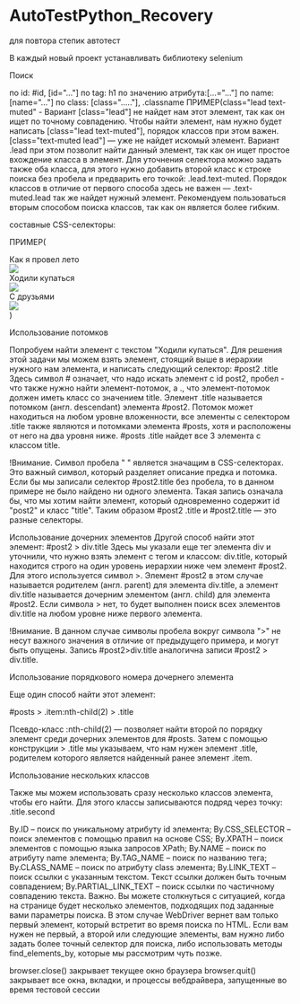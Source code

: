 # AutoTestPython_Recovery
для повтора степик автотест

В каждый новый проект устанавливать библиотеку selenium 



Поиск 

по id: #id, [id="..."]
по tag: h1
по значению атрибута:[...="..."]
по name: [name="..."]
по class:  [class="....."], .classname 
ПРИМЕР(class="lead text-muted"  -  Вариант [class="lead"] не найдет нам этот элемент, так как он ищет по точному совпадению. Чтобы найти элемент, нам нужно будет написать [class="lead text-muted"], порядок классов при этом важен. [class="text-muted lead"] — уже не найдет искомый элемент.
Вариант .lead при этом позволит найти данный элемент, так как он ищет простое вхождение класса в элемент. Для уточнения селектора можно задать также оба класса, для этого нужно добавить второй класс к строке поиска без пробела и предварить его точкой: .lead.text-muted. Порядок классов в отличие от первого способа здесь не важен — .text-muted.lead так же найдет нужный элемент. Рекомендуем пользоваться вторым способом поиска классов, так как он является более гибким. 
 
составныe CSS-селекторы:

ПРИМЕР(<div id="posts" class="post-list">
  <div id="post1" class="item">
    <div class="title">Как я провел лето</div>
    <img src="./images/summer.png">
  </div>
  <div id="post2" class="item">
    <div class="title second">Ходили купаться</div>
    <img src="./images/bad_dog.jpg">
  </div>
  <div id="post3" class="item">
    <div class="title">С друзьями</div>
    <img src="./images/friends.jpg">
  </div>
</div>)

Использование потомков

Попробуем найти элемент с текстом "Ходили купаться". Для решения этой задачи мы можем взять элемент, стоящий выше в иерархии нужного нам элемента, и написать следующий селектор:
#post2 .title
Здесь символ # означает, что надо искать элемент с id post2, пробел - что также нужно найти элемент-потомок, а ., что элемент-потомок должен иметь класс со значением title.
Элемент .title называется потомком (англ. descendant) элемента #post2. Потомок может находиться на любом уровне вложенности, все элементы с селектором .title также являются и потомками элемента #posts, хотя и расположены от него на два уровня ниже. #posts .title найдет все 3 элемента с классом title.

!Внимание. Символ пробела " " является значащим в CSS-селекторах. Это важный символ, который разделяет описание предка и потомка. Если бы мы записали селектор #post2.title без пробела, то в данном примере не было найдено ни одного элемента. Такая запись означала бы, что мы хотим найти элемент, который одновременно содержит id "post2" и класс "title". Таким образом #post2 .title и #post2.title — это разные селекторы.

Использование дочерних элементов
Другой способ найти этот элемент:
#post2 > div.title
Здесь мы указали еще тег элемента div и уточнили, что нужно взять элемент с тегом и классом: div.title, который находится строго на один уровень иерархии ниже чем элемент #post2. Для этого используется символ >.
Элемент #post2 в этом случае называется родителем (англ. parent) для элемента div.title, а элемент div.title называется дочерним элементом (англ. child) для элемента #post2. Если символа > нет, то будет выполнен поиск всех элементов div.title на любом уровне ниже первого элемента.

!Внимание. В данном случае символы пробела вокруг символа ">" не несут важного значения в отличие от предыдущего примера, и могут быть опущены. Запись #post2>div.title аналогична записи #post2 > div.title.

Использование порядкового номера дочернего элемента

Еще один способ найти этот элемент:

#posts > .item:nth-child(2) > .title

Псевдо-класс :nth-child(2) — позволяет найти второй по порядку элемент среди дочерних элементов для #posts. Затем с помощью конструкции > .title мы указываем, что нам нужен элемент .title, родителем которого является найденный ранее элемент .item.

Использование нескольких классов

Также мы можем использовать сразу несколько классов элемента, чтобы его найти. Для этого классы записываются подряд через точку: .title.second

By.ID – поиск по уникальному атрибуту id элемента;
By.CSS_SELECTOR – поиск элементов с помощью правил на основе CSS;
By.XPATH – поиск элементов с помощью языка запросов XPath;
By.NAME – поиск по атрибуту name элемента;
By.TAG_NAME – поиск по названию тега;
By.CLASS_NAME – поиск по атрибуту class элемента;
By.LINK_TEXT – поиск ссылки с указанным текстом. Текст ссылки должен быть точным совпадением;
By.PARTIAL_LINK_TEXT – поиск ссылки по частичному совпадению текста.
Важно. Вы можете столкнуться с ситуацией, когда на странице будет несколько элементов, подходящих под заданные вами параметры поиска. В этом случае WebDriver вернет вам только первый элемент, который встретит во время поиска по HTML. Если вам нужен не первый, а второй или следующие элементы, вам нужно либо задать более точный селектор для поиска, либо использовать методы find_elements_by, которые мы рассмотрим чуть позже.

browser.close() закрывает текущее окно браузера
browser.quit() закрывает все окна, вкладки, и процессы вебдрайвера, запущенные во время тестовой сессии


